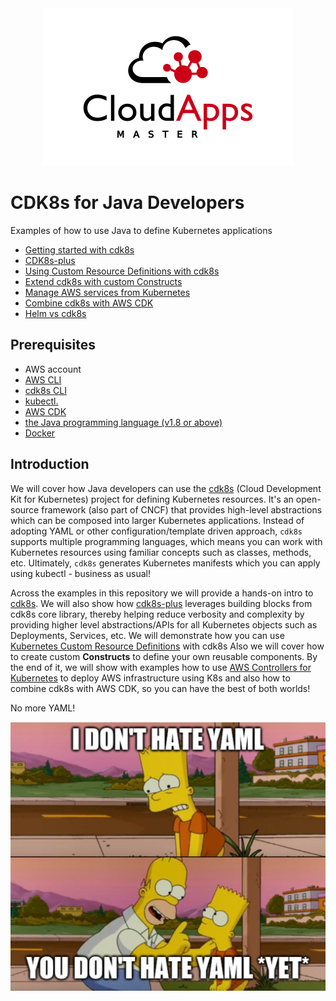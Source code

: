 <div align="center">
  <a href="https://online.urjc.es/es/para-futuros-estudiantes/ensenanzas-propias/master-en-cloud-apps">
    <img src="./LogoMCA.png" alt="Logo">
  </a>
</div>

# CDK8s for Java Developers

Examples of how to use Java to define Kubernetes applications

- [Getting started with cdk8s](part1-getting-started)
- [CDK8s-plus](part2-cdk8plus)
- [Using Custom Resource Definitions with cdk8s](part3-crd)
- [Extend cdk8s with custom Constructs](part4-custom-construct)
- [Manage AWS services from Kubernetes](part5-dynamodb-eks-ack-cdk8s)
- [Combine cdk8s with AWS CDK](part6-cdk-eks-construct)
- [Helm vs cdk8s](part7-helm-vs-cdk8s)

## Prerequisites

- AWS account 
- [AWS CLI](https://docs.aws.amazon.com/cli/latest/userguide/getting-started-install.html) 
- [cdk8s CLI ](https://cdk8s.io/docs/latest/getting-started/#install-the-cli) 
- [kubectl.](https://kubernetes.io/docs/tasks/tools/#kubectl) 
- [AWS CDK](https://docs.aws.amazon.com/cdk/v2/guide/getting_started.html#getting_started_install)
- [the Java programming language (v1.8 or above)](https://sdkman.io/jdks) 
- [Docker](https://docs.docker.com/engine/install/)

## Introduction

We will cover how Java developers can use the [cdk8s](https://cdk8s.io/docs/latest/) (Cloud Development Kit for Kubernetes)
project for defining Kubernetes resources. It's an open-source framework (also part of CNCF) that provides high-level abstractions which can be
composed into larger Kubernetes applications. Instead of adopting YAML or other configuration/template driven approach, `cdk8s` supports multiple
programming languages, which means you can work with Kubernetes resources using familiar concepts such as classes, methods, etc.
Ultimately, `cdk8s` generates Kubernetes manifests which you can apply using kubectl - business as usual!

Across the examples in this repository we will provide a hands-on intro to [cdk8s](https://cdk8s.io/docs/latest/).
We will also show how [cdk8s-plus](https://cdk8s.io/docs/latest/plus/) leverages building blocks from cdk8s core library, thereby helping reduce verbosity 
and complexity by providing higher level abstractions/APIs for all Kubernetes objects such as Deployments, Services, etc.
We will demonstrate how you can use [Kubernetes Custom Resource Definitions](https://kubernetes.io/docs/concepts/extend-kubernetes/api-extension/custom-resources/#customresourcedefinitions) with cdk8s
Also we will cover how to create custom **Constructs** to define your own reusable components.
By the end of it, we will show with examples how to use [AWS Controllers for Kubernetes](https://aws-controllers-k8s.github.io/community/docs/community/overview/) to deploy AWS
infrastructure using K8s and also how to combine cdk8s with AWS CDK, so you can have the best of both worlds!

No more YAML!

![YAML.jpg](YAML.jpg)


